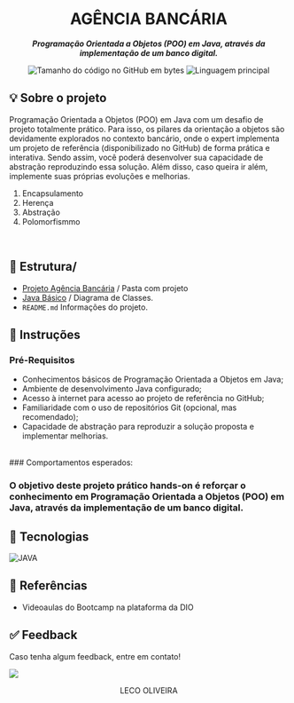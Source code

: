 <h1 align="center">
 AGÊNCIA BANCÁRIA
</h1>

<p align="center">
	<b><i>
Programação Orientada a Objetos (POO) em Java, através da implementação de um banco digital.
  </i></b>
</p>

<p align="center">
	<img alt="Tamanho do código no GitHub em bytes" src="https://img.shields.io/github/languages/code-size/juliagonzalezmoreira/DesafioIphone?color=6272a4" />
	<img alt="Linguagem principal" src="https://img.shields.io/github/languages/top/juliagonzalezmoreira/DesafioIphone?color=6272a4"/>
</p>

## 💡 Sobre o projeto
Programação Orientada a Objetos (POO) em Java com um desafio de projeto totalmente prático. Para isso, os pilares da orientação a objetos são devidamente explorados no contexto bancário, onde o expert implementa um projeto de referência (disponibilizado no GitHub) de forma prática e interativa. Sendo assim, você poderá desenvolver sua capacidade de abstração reproduzindo essa solução. Além disso, caso queira ir além, implemente suas próprias evoluções e melhorias.
<ol>
    <li>Encapsulamento</li>
    <li>Herença</li>
    <li>Abstração</li>
    <li>Polomorfismmo</li>
</ol>
 <br>

## 📁 Estrutura/
- [Projeto Agência Bancária](https://github.com/lecooliveirastartdev/Estudo-Java/tree/5d8fed037163f445dfffeb6c7ad693d53f57ee1f/Agencia-Bancaria) / Pasta com projeto
- [Java Básico](https://glysns.gitbook.io/java-basico/programacao-orientada-a-objetos/pilares-do-poo) / Diagrama de Classes.
- ```README.md```  Informações do projeto.  
## 📍 Instruções 

### Pré-Requisitos
- Conhecimentos básicos de Programação Orientada a Objetos em Java;
- Ambiente de desenvolvimento Java configurado;
- Acesso à internet para acesso ao projeto de referência no GitHub;
- Familiaridade com o uso de repositórios Git (opcional, mas recomendado);
- Capacidade de abstração para reproduzir a solução proposta e implementar melhorias.
<br>
### Comportamentos esperados:
<h3> O objetivo deste projeto prático hands-on é reforçar o conhecimento em   Programação Orientada a   Objetos (POO) em Java, através da 
 implementação de um banco digital.



##  🔧 Tecnologias
![JAVA](https://img.shields.io/badge/Java-ED8B00?style=for-the-badge&logo=openjdk&logoColor=white)
  
## 🔗 Referências
- Videoaulas do Bootcamp na plataforma da DIO


## ✅ Feedback

Caso tenha algum feedback, entre em contato!

<a href = "mailto:lecooliveirastartdev"><img src="https://img.shields.io/badge/Microsoft-258ffa?style=for-the-
badge&logo=microsoft&logoColor=white)"></a> 
<br>

<p align="center"> LECO OLIVEIRA </p>
